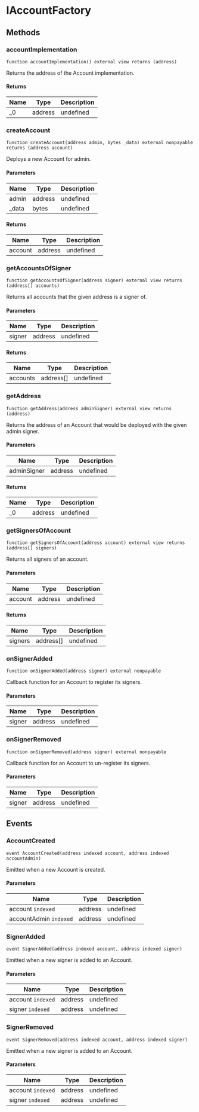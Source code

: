 # IAccountFactory









## Methods

### accountImplementation

```solidity
function accountImplementation() external view returns (address)
```

Returns the address of the Account implementation.




#### Returns

| Name | Type | Description |
|---|---|---|
| _0 | address | undefined |

### createAccount

```solidity
function createAccount(address admin, bytes _data) external nonpayable returns (address account)
```

Deploys a new Account for admin.



#### Parameters

| Name | Type | Description |
|---|---|---|
| admin | address | undefined |
| _data | bytes | undefined |

#### Returns

| Name | Type | Description |
|---|---|---|
| account | address | undefined |

### getAccountsOfSigner

```solidity
function getAccountsOfSigner(address signer) external view returns (address[] accounts)
```

Returns all accounts that the given address is a signer of.



#### Parameters

| Name | Type | Description |
|---|---|---|
| signer | address | undefined |

#### Returns

| Name | Type | Description |
|---|---|---|
| accounts | address[] | undefined |

### getAddress

```solidity
function getAddress(address adminSigner) external view returns (address)
```

Returns the address of an Account that would be deployed with the given admin signer.



#### Parameters

| Name | Type | Description |
|---|---|---|
| adminSigner | address | undefined |

#### Returns

| Name | Type | Description |
|---|---|---|
| _0 | address | undefined |

### getSignersOfAccount

```solidity
function getSignersOfAccount(address account) external view returns (address[] signers)
```

Returns all signers of an account.



#### Parameters

| Name | Type | Description |
|---|---|---|
| account | address | undefined |

#### Returns

| Name | Type | Description |
|---|---|---|
| signers | address[] | undefined |

### onSignerAdded

```solidity
function onSignerAdded(address signer) external nonpayable
```

Callback function for an Account to register its signers.



#### Parameters

| Name | Type | Description |
|---|---|---|
| signer | address | undefined |

### onSignerRemoved

```solidity
function onSignerRemoved(address signer) external nonpayable
```

Callback function for an Account to un-register its signers.



#### Parameters

| Name | Type | Description |
|---|---|---|
| signer | address | undefined |



## Events

### AccountCreated

```solidity
event AccountCreated(address indexed account, address indexed accountAdmin)
```

Emitted when a new Account is created.



#### Parameters

| Name | Type | Description |
|---|---|---|
| account `indexed` | address | undefined |
| accountAdmin `indexed` | address | undefined |

### SignerAdded

```solidity
event SignerAdded(address indexed account, address indexed signer)
```

Emitted when a new signer is added to an Account.



#### Parameters

| Name | Type | Description |
|---|---|---|
| account `indexed` | address | undefined |
| signer `indexed` | address | undefined |

### SignerRemoved

```solidity
event SignerRemoved(address indexed account, address indexed signer)
```

Emitted when a new signer is added to an Account.



#### Parameters

| Name | Type | Description |
|---|---|---|
| account `indexed` | address | undefined |
| signer `indexed` | address | undefined |



